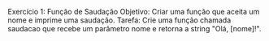 Exercício 1: Função de Saudação
Objetivo: Criar uma função que aceita um nome e imprime uma saudação.
Tarefa:
Crie uma função chamada saudacao que recebe um parâmetro nome e retorna a string "Olá, [nome]!".